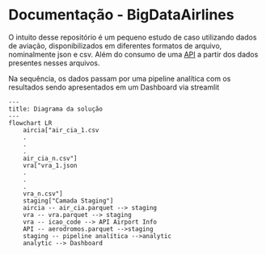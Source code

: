 # Documentação - BigDataAirlines

O intuito desse repositório é um pequeno estudo de caso utilizando dados de aviação, disponibilizados em diferentes formatos de arquivo, nominalmente json e csv. Além do consumo de uma [API](https://rapidapi.com/Active-api/api/airport-info) a partir dos dados presentes nesses arquivos.

Na sequência, os dados passam por uma pipeline analítica com os resultados sendo apresentados em um Dashboard via streamlit

```mermaid
---
title: Diagrama da solução
---
flowchart LR
    aircia["air_cia_1.csv
    .
    .
    .
    air_cia_n.csv"]
    vra["vra_1.json
    .
    .
    .
    vra_n.csv"]
    staging["Camada Staging"]
    aircia -- air_cia.parquet --> staging
    vra -- vra.parquet --> staging
    vra -- icao_code --> API Airport Info
    API -- aerodromos.parquet -->staging
    staging -- pipeline analítica -->analytic
    analytic --> Dashboard
```



